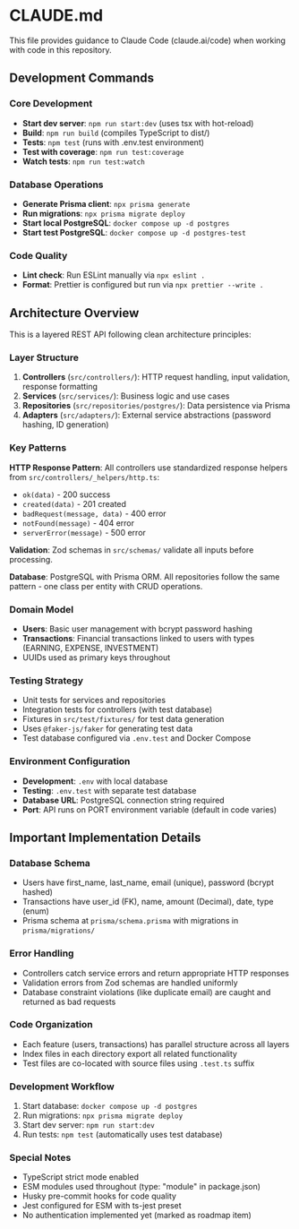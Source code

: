 # CLAUDE.md

This file provides guidance to Claude Code (claude.ai/code) when working with code in this repository.

## Development Commands

### Core Development
- **Start dev server**: `npm run start:dev` (uses tsx with hot-reload)
- **Build**: `npm run build` (compiles TypeScript to dist/)
- **Tests**: `npm test` (runs with .env.test environment)
- **Test with coverage**: `npm run test:coverage`
- **Watch tests**: `npm run test:watch`

### Database Operations
- **Generate Prisma client**: `npx prisma generate`
- **Run migrations**: `npx prisma migrate deploy`
- **Start local PostgreSQL**: `docker compose up -d postgres`
- **Start test PostgreSQL**: `docker compose up -d postgres-test`

### Code Quality
- **Lint check**: Run ESLint manually via `npx eslint .`
- **Format**: Prettier is configured but run via `npx prettier --write .`

## Architecture Overview

This is a layered REST API following clean architecture principles:

### Layer Structure
1. **Controllers** (`src/controllers/`): HTTP request handling, input validation, response formatting
2. **Services** (`src/services/`): Business logic and use cases
3. **Repositories** (`src/repositories/postgres/`): Data persistence via Prisma
4. **Adapters** (`src/adapters/`): External service abstractions (password hashing, ID generation)

### Key Patterns

**HTTP Response Pattern**: All controllers use standardized response helpers from `src/controllers/_helpers/http.ts`:
- `ok(data)` - 200 success
- `created(data)` - 201 created  
- `badRequest(message, data)` - 400 error
- `notFound(message)` - 404 error
- `serverError(message)` - 500 error

**Validation**: Zod schemas in `src/schemas/` validate all inputs before processing.

**Database**: PostgreSQL with Prisma ORM. All repositories follow the same pattern - one class per entity with CRUD operations.

### Domain Model
- **Users**: Basic user management with bcrypt password hashing
- **Transactions**: Financial transactions linked to users with types (EARNING, EXPENSE, INVESTMENT)
- UUIDs used as primary keys throughout

### Testing Strategy
- Unit tests for services and repositories
- Integration tests for controllers (with test database)
- Fixtures in `src/test/fixtures/` for test data generation
- Uses `@faker-js/faker` for generating test data
- Test database configured via `.env.test` and Docker Compose

### Environment Configuration
- **Development**: `.env` with local database
- **Testing**: `.env.test` with separate test database  
- **Database URL**: PostgreSQL connection string required
- **Port**: API runs on PORT environment variable (default in code varies)

## Important Implementation Details

### Database Schema
- Users have first_name, last_name, email (unique), password (bcrypt hashed)
- Transactions have user_id (FK), name, amount (Decimal), date, type (enum)
- Prisma schema at `prisma/schema.prisma` with migrations in `prisma/migrations/`

### Error Handling
- Controllers catch service errors and return appropriate HTTP responses
- Validation errors from Zod schemas are handled uniformly
- Database constraint violations (like duplicate email) are caught and returned as bad requests

### Code Organization
- Each feature (users, transactions) has parallel structure across all layers
- Index files in each directory export all related functionality
- Test files are co-located with source files using `.test.ts` suffix

### Development Workflow
1. Start database: `docker compose up -d postgres`
2. Run migrations: `npx prisma migrate deploy`  
3. Start dev server: `npm run start:dev`
4. Run tests: `npm test` (automatically uses test database)

### Special Notes
- TypeScript strict mode enabled
- ESM modules used throughout (type: "module" in package.json)
- Husky pre-commit hooks for code quality
- Jest configured for ESM with ts-jest preset
- No authentication implemented yet (marked as roadmap item)